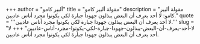 +++
author = "ألبير كامو"
title = "مقولة ألبير كامو"
description = "مقولة ألبير كامو: لا أحد يعرف أن البعض يبذلون جهودا جبارة لكي يكونوا مجرد أناس عاديين."
quote = '''لا أحد يعرف أن البعض يبذلون جهودا جبارة لكي يكونوا مجرد أناس عاديين.'''
slug = "لا-أحد-يعرف-أن-البعض-يبذلون-جهودا-جبارة-لكي-يكونوا-مجرد-أناس-عاديين"
+++
لا أحد يعرف أن البعض يبذلون جهودا جبارة لكي يكونوا مجرد أناس عاديين.
